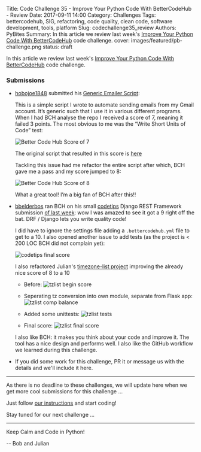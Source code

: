 Title: Code Challenge 35 - Improve Your Python Code With BetterCodeHub - Review
Date: 2017-09-11 14:00
Category: Challenges
Tags: bettercodehub, SIG, refactoring, code quality, clean code, software development, tools, platform
Slug: codechallenge35_review
Authors: PyBites
Summary: In this article we review last week's [Improve Your Python Code With BetterCodeHub](http://pybit.es/codechallenge35.html) code challenge. 
cover: images/featured/pb-challenge.png
status: draft

In this article we review last week's [Improve Your Python Code With BetterCodeHub](http://pybit.es/codechallenge35.html) code challenge. 

### Submissions

* [hobojoe1848](https://github.com/hobojoe1848) submitted his [Generic Emailer Script](https://github.com/hobojoe1848/generic-emailer):

	This is a simple script I wrote to automate sending emails from my Gmail account. It’s generic such that I use it in various different programs. When I had BCH analyse the repo I received a score of 7, meaning it failed 3 points. The most obvious to me was the “Write Short Units of Code” test:

	![Better Code Hub Score of 7]({filename}/images/emailer-bch-7.png)

	The original script that resulted in this score is [here](https://github.com/hobojoe1848/generic-emailer/blob/master/generic_emailer.old)

	Tackling this issue had me refactor the entire script after which, BCH gave me a pass and my score jumped to 8:

	![Better Code Hub Score of 8]({filename}/images/emailer-bch-8.png)

	What a great tool! I’m a big fan of BCH after this!!

* [bbelderbos](https://github.com/bbelderbos) ran BCH on his small [codetips](https://github.com/pybites/codetips) Django REST Framework submission [of last week](https://pybit.es/codechallenge34_review.html): wow I was amazed to see it got a 9 right off the bat. DRF / Django lets you write quality code! 

	I did have to ignore the settings file adding a `.bettercodehub.yml` file to get to a 10. I also opened another issue to add tests (as the project is < 200 LOC BCH did not complain yet):

	![codetips final score]({filename}/images/bch-codetips.png)

	I also refactored Julian's [timezone-list project](https://github.com/hobojoe1848/timezone-list/pull/4) improving the already nice score of 8 to a 10

	* Before:
		![tzlist begin score]({filename}/images/bch-tzlist-before.png)

	* Seperating tz conversion into own module, separate from Flask app:
		![tzlist comp balance]({filename}/images/bch-tzlist-change1.png)

	* Added some unittests:
		![tzlist tests]({filename}/images/bch-tzlist-change2.png)
	
	* Final score:
		![tzlist final score]({filename}/images/bch-tzlist-after.png)

	I also like BCH: it makes you think about your code and improve it. The tool has a nice design and performs well. I also like the GitHub workflow we learned during this challenge.

* If you did some work for this challenge, PR it or message us with the details and we'll include it here.

---

As there is no deadline to these challenges, we will update here when we get more cool submissions for this challenge ... 

Just follow [our instructions](https://github.com/pybites/challenges/blob/master/INSTALL.md) and start coding!

Stay tuned for our next challenge ...

---

Keep Calm and Code in Python!

-- Bob and Julian
